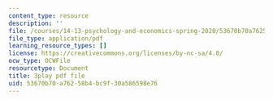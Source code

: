 ```yaml
---
content_type: resource
description: ''
file: /courses/14-13-psychology-and-economics-spring-2020/53670b70a76258b4bc9f30a586598e76_pwFsPEPPUGU.pdf
file_type: application/pdf
learning_resource_types: []
license: https://creativecommons.org/licenses/by-nc-sa/4.0/
ocw_type: OCWFile
resourcetype: Document
title: 3play pdf file
uid: 53670b70-a762-58b4-bc9f-30a586598e76
---
```

